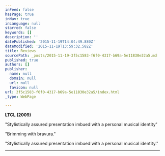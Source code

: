 ```yaml
---
inFeed: false
hasPage: true
inNav: true
inLanguage: null
starred: false
keywords: []
description: ''
datePublished: '2015-11-19T14:04:49.880Z'
dateModified: '2015-11-19T13:59:32.582Z'
title: Reviews
sourcePath: _posts/2015-11-19-3f5c1583-f6f0-4317-b69a-5e11830e32a5.md
published: true
authors: []
publisher:
  name: null
  domain: null
  url: null
  favicon: null
url: 3f5c1583-f6f0-4317-b69a-5e11830e32a5/index.html
_type: WebPage

---
```

**LTCL (2009)**

"Stylistically assured presentation imbued with a personal musical identity"

"Brimming with bravura."

"Stylistically assured presentation imbued with a personal musical identity."

****